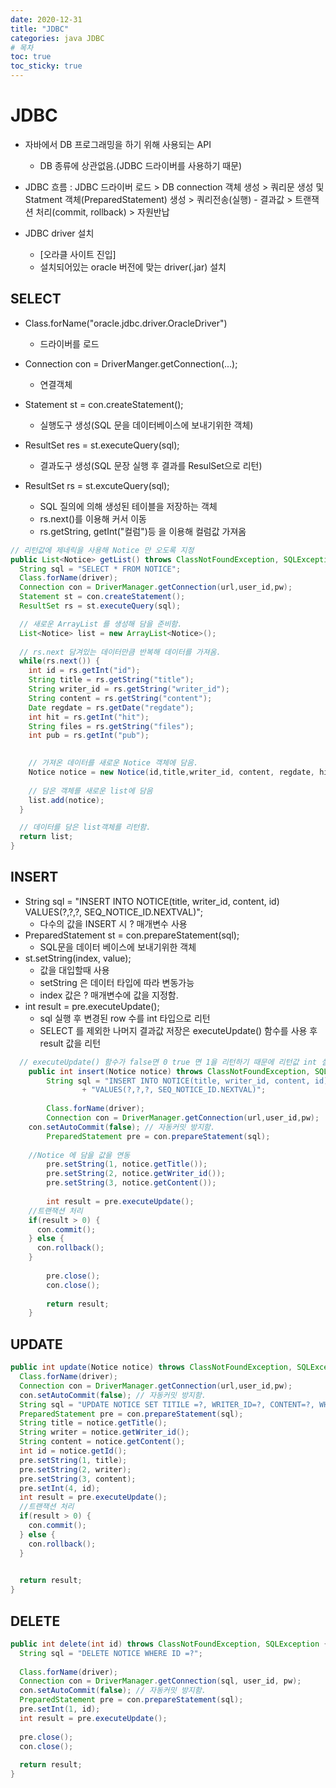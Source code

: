 ```yaml
---
date: 2020-12-31
title: "JDBC"
categories: java JDBC
# 목차
toc: true  
toc_sticky: true 
---
```

# JDBC
- 자바에서 DB 프로그래밍을 하기 위해 사용되는 API
  - DB 종류에 상관없음.(JDBC 드라이버를 사용하기 때문)
- JDBC 흐름 : JDBC 드라이버 로드 > DB connection 객체 생성 > 쿼리문 생성 및 Statment 객체(PreparedStatement) 생성 > 쿼리전송(실행) - 결과값 > 트랜잭션 처리(commit, rollback) > 자원반납

- JDBC driver 설치
  - [오라클 사이트 진입]
  - 설치되어있는 oracle 버전에 맞는 driver(.jar) 설치

## SELECT
- Class.forName("oracle.jdbc.driver.OracleDriver")
  - 드라이버를 로드
- Connection con = DriverManger.getConnection(...);
  - 연결객체
- Statement st = con.createStatement();
  - 실행도구 생성(SQL 문을 데이터베이스에 보내기위한 객체)
- ResultSet res = st.executeQuery(sql);
  - 결과도구 생성(SQL 문장 실행 후 결과를 ResulSet으로 리턴)
  
- ResultSet rs = st.excuteQuery(sql);
  - SQL 질의에 의해 생성된 테이블을 저장하는 객체
  - rs.next()를 이용해 커서 이동
  - rs.getString, getInt("컬럼")등 을 이용해 컬럼값 가져옴

```java
// 리턴값에 제네릭을 사용해 Notice 만 오도록 지정
public List<Notice> getList() throws ClassNotFoundException, SQLException{
  String sql = "SELECT * FROM NOTICE";
  Class.forName(driver);
  Connection con = DriverManager.getConnection(url,user_id,pw);
  Statement st = con.createStatement();
  ResultSet rs = st.executeQuery(sql);

  // 새로운 ArrayList 를 생성해 담을 준비함.
  List<Notice> list = new ArrayList<Notice>();
 
  // rs.next 담겨있는 데이터만큼 반복해 데이터를 가져옴. 
  while(rs.next()) {
    int id = rs.getInt("id");
    String title = rs.getString("title");
    String writer_id = rs.getString("writer_id");
    String content = rs.getString("content");
    Date regdate = rs.getDate("regdate");
    int hit = rs.getInt("hit");
    String files = rs.getString("files");
    int pub = rs.getInt("pub");
  

    // 가져온 데이터를 새로운 Notice 객체에 담음.
    Notice notice = new Notice(id,title,writer_id, content, regdate, hit, files, pub);
    
    // 담은 객체를 새로운 list에 담음
    list.add(notice);
  }

  // 데이터를 담은 list객체를 리턴함.
  return list;
}
```

## INSERT
- String sql = "INSERT INTO NOTICE(title, writer_id, content, id) VALUES(?,?,?, SEQ_NOTICE_ID.NEXTVAL)";
  - 다수의 값을 INSERT 시 ? 매개변수 사용
- PreparedStatement st = con.prepareStatement(sql);
  - SQL문을 데이터 베이스에 보내기위한 객체
- st.setString(index, value);
  - 값을 대입할때 사용
  - setString 은 데이터 타입에 따라 변동가능
  - index 값은 ? 매개변수에 값을 지정함.
- int result = pre.executeUpdate();
  - sql 실행 후 변경된 row 수를 int 타입으로 리턴
  - SELECT 를 제외한 나머지 결과값 저장은 executeUpdate() 함수를 사용 후 result 값을 리턴

```java
  // executeUpdate() 함수가 false면 0 true 면 1을 리턴하기 때문에 리턴값 int 설정 ,Notice 객체를 인자로 받음.
	public int insert(Notice notice) throws ClassNotFoundException, SQLException {
		String sql = "INSERT INTO NOTICE(title, writer_id, content, id)"
				+ "VALUES(?,?,?, SEQ_NOTICE_ID.NEXTVAL)";
				
		Class.forName(driver);
		Connection con = DriverManager.getConnection(url,user_id,pw);
    con.setAutoCommit(false); // 자동커밋 방지함.
		PreparedStatement pre = con.prepareStatement(sql);
		
    //Notice 에 담을 값을 연동
		pre.setString(1, notice.getTitle());
		pre.setString(2, notice.getWriter_id());
		pre.setString(3, notice.getContent());
		
		int result = pre.executeUpdate();
    //트랜잭션 처리
    if(result > 0) {
      con.commit();
    } else {
      con.rollback();
    }
			
		pre.close();
		con.close();
		
		return result;
	}
```

## UPDATE
```java
public int update(Notice notice) throws ClassNotFoundException, SQLException {
  Class.forName(driver);
  Connection con = DriverManager.getConnection(url,user_id,pw);
  con.setAutoCommit(false); // 자동커밋 방지함.
  String sql = "UPDATE NOTICE SET TITILE =?, WRITER_ID=?, CONTENT=?, WHERE ID =?";
  PreparedStatement pre = con.prepareStatement(sql);
  String title = notice.getTitle();
  String writer = notice.getWriter_id();
  String content = notice.getContent();
  int id = notice.getId();
  pre.setString(1, title);
  pre.setString(2, writer);
  pre.setString(3, content);
  pre.setInt(4, id);
  int result = pre.executeUpdate();
  //트랜잭션 처리
  if(result > 0) {
    con.commit();
  } else {
    con.rollback();
  }
			

  return result;
}
```

## DELETE
```java
public int delete(int id) throws ClassNotFoundException, SQLException {
  String sql = "DELETE NOTICE WHERE ID =?";
  
  Class.forName(driver);
  Connection con = DriverManager.getConnection(sql, user_id, pw);
  con.setAutoCommit(false); // 자동커밋 방지함.
  PreparedStatement pre = con.prepareStatement(sql);
  pre.setInt(1, id);
  int result = pre.executeUpdate();
  
  pre.close();
  con.close();
  
  return result;
}
```